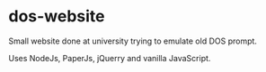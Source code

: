 # dos-website

Small website done at university trying to emulate old DOS prompt. 



Uses NodeJs, PaperJs, jQuerry and vanilla JavaScript. 
